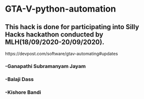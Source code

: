 <h1> GTA-V-python-automation</h1>
<h2>This hack is done for participating into Silly Hacks hackathon conducted by MLH(18/09/2020-20/09/2020).</h2>
https://devpost.com/software/gtav-automating#updates
<h3>-Ganapathi Subramanyam Jayam</h3>
<h3>-Balaji Dass</h3>
<h3>-Kishore Bandi</h3>
